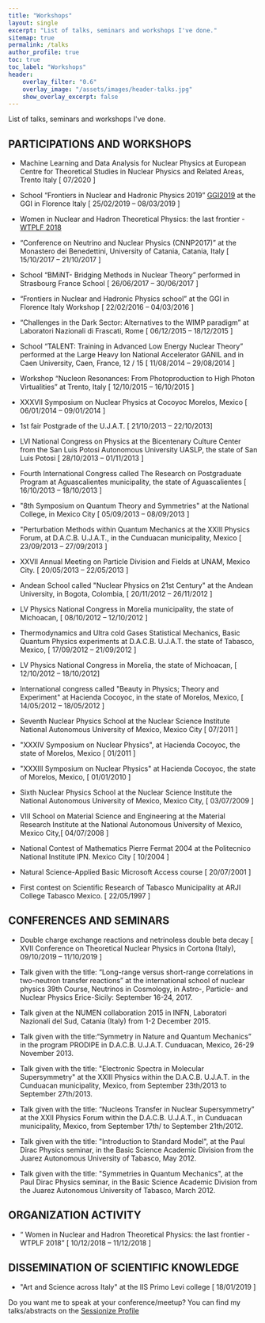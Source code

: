 ```yaml
---
title: "Workshops"
layout: single
excerpt: "List of talks, seminars and workshops I've done."
sitemap: true
permalink: /talks
author_profile: true
toc: true
toc_label: "Workshops"
header:
    overlay_filter: "0.6"
    overlay_image: "/assets/images/header-talks.jpg"
    show_overlay_excerpt: false
---
```


List of talks, seminars and workshops I've done.


## PARTICIPATIONS AND WORKSHOPS

* Machine Learning and Data Analysis for Nuclear Physics  at European Centre for Theoretical Studies in Nuclear Physics and Related Areas, Trento Italy [ 07/2020 ]

* School “Frontiers in Nuclear and Hadronic Physics 2019”  [GGI2019](https://agenda.infn.it/e/ggi2019) at the GGI in Florence Italy  [ 25/02/2019 – 08/03/2019 ]
* Women in Nuclear and Hadron Theoretical Physics: the last frontier - [WTPLF 2018]( https://agenda.infn.it/e/WTPLF2018)

* “Conference on Neutrino and Nuclear Physics (CNNP2017)” at the Monastero dei Benedettini, University of Catania, Catania, Italy  [ 15/10/2017 – 21/10/2017 ]

* School “BMiNT- Bridging Methods in Nuclear Theory” performed in Strasbourg France School  [ 26/06/2017 – 30/06/2017 ]

* “Frontiers in Nuclear and Hadronic Physics school” at the GGI in Florence Italy Workshop  [ 22/02/2016 – 04/03/2016 ]

* “Challenges in the Dark Sector: Alternatives to the WIMP paradigm” at Laboratori Nazionali di Frascati, Rome  [ 06/12/2015 – 18/12/2015 ]

* School “TALENT: Training in Advanced Low Energy Nuclear Theory” performed at the Large Heavy Ion National Accelerator GANIL and in Caen University, Caen, France, 12 / 15 [ 11/08/2014 – 29/08/2014 ]

* Workshop “Nucleon Resonances: From Photoproduction to High Photon Virtualities”  at Trento, Italy [ 12/10/2015 – 16/10/2015 ]

* XXXVII Symposium on Nuclear Physics  at Cocoyoc Morelos, Mexico  [ 06/01/2014 – 09/01/2014 ]

* 1st fair Postgrade of the U.J.A.T. [ 21/10/2013 – 22/10/2013]

* LVI National Congress on Physics at the Bicentenary Culture Center from the San Luis Potosi Autonomous University UASLP, the state of San Luis Potosi   [ 28/10/2013 – 01/11/2013 ]

* Fourth International Congress called The Research on Postgraduate Program  at Aguascalientes municipality, the state of Aguascalientes  [ 16/10/2013 – 18/10/2013 ]

* "8th Symposium on Quantum Theory and Symmetries" at the National College, in Mexico City  [ 05/09/2013 – 08/09/2013 ]

* "Perturbation Methods within Quantum Mechanics at the XXIII Physics Forum, at D.A.C.B. U.J.A.T., in the Cunduacan municipality, Mexico  [ 23/09/2013 – 27/09/2013 ]

* XXVII Annual Meeting on Particle Division and Fields  at UNAM, Mexico City.  [ 20/05/2013 – 22/05/2013 ]

* Andean School called "Nuclear Physics on 21st Century" at the Andean University, in Bogota, Colombia,  [ 20/11/2012 – 26/11/2012 ]

* LV Physics National Congress in Morelia municipality, the state of Michoacan,   [ 08/10/2012 – 12/10/2012 ]

* Thermodynamics and Ultra cold Gases Statistical Mechanics, Basic Quantum Physics experiments at D.A.C.B. U.J.A.T. the state of Tabasco, Mexico,  [ 17/09/2012 – 21/09/2012 ]

* LV Physics National Congress  in Morelia, the state of Michoacan,  [ 12/10/2012 – 18/10/2012]

* International congress called "Beauty in Physics; Theory and Experiment"  at Hacienda Cocoyoc, in the state of Morelos, Mexico, [ 14/05/2012 – 18/05/2012 ]

* Seventh Nuclear Physics School at the Nuclear Science Institute National Autonomous University of Mexico, Mexico City   [ 07/2011 ]

* "XXXIV Symposium on Nuclear Physics", at Hacienda Cocoyoc, the state of Morelos, Mexico  [ 01/2011 ]

* "XXXIII Symposium on Nuclear Physics" at Hacienda Cocoyoc, the state of Morelos, Mexico,  [ 01/01/2010 ]

* Sixth Nuclear Physics School at the Nuclear Science Institute the National Autonomous University of Mexico, Mexico City,  [ 03/07/2009 ]

* VIII School on Material Science and Engineering at the Material Research Institute  at the National Autonomous University of Mexico, Mexico City,[ 04/07/2008 ]

* National Contest of Mathematics Pierre Fermat 2004 at the Politecnico National Institute IPN. Mexico City   [ 10/2004 ]

* Natural Science-Applied Basic Microsoft Access course [ 20/07/2001 ]

* First contest on Scientific Research of Tabasco Municipality  at ARJI College Tabasco Mexico.  [ 22/05/1997 ]



## CONFERENCES AND SEMINARS

* Double charge exchange reactions and netrinoless double beta decay [ XVII Conference on Theoretical Nuclear Physics in Cortona (Italy), 09/10/2019 – 11/10/2019 ]

* Talk given with the title: “Long-range versus short-range correlations in two-neutron transfer reactions” at the international school of nuclear physics 39th Course, Neutrinos in Cosmology, in Astro-, Particle- and Nuclear Physics Erice-Sicily: September 16-24, 2017.
* Talk given at the NUMEN collaboration 2015 in INFN, Laboratori Nazionali del Sud, Catania (Italy) from 1-2 December 2015.
* Talk given with the title:“Symmetry in Nature and Quantum Mechanics” in the program PRODIPE in D.A.C.B. U.J.A.T. Cunduacan, Mexico, 26-29 November 2013.
*  Talk given with the title: "Electronic Spectra in Molecular Supersymmetry" at the XXIII Physics within the D.A.C.B. U.J.A.T. in the Cunduacan municipality, Mexico, from September 23th/2013 to September 27th/2013.
* Talk given with the title: “Nucleons Transfer in Nuclear Supersymmetry” at the XXII Physics Forum within the D.A.C.B. U.J.A.T., in Cunduacan municipality, Mexico, from September 17th/ to September 21th/2012.
* Talk given with the title: "Introduction to Standard Model", at the Paul Dirac Physics seminar, in the Basic Science Academic Division from the Juarez Autonomous University of Tabasco, May 2012.
* Talk given with the title: "Symmetries in Quantum Mechanics", at the Paul Dirac Physics seminar, in the Basic Science Academic Division from the Juarez Autonomous University of Tabasco, March 2012.

## ORGANIZATION ACTIVITY

* “ Women in Nuclear and Hadron Theoretical Physics: the last frontier -WTPLF 2018” [ 10/12/2018 – 11/12/2018 ]

## DISSEMINATION OF SCIENTIFIC KNOWLEDGE

* "Art and Science across Italy" at the IIS Primo Levi college [ 18/01/2019 ]









Do you want me to speak at your conference/meetup? You can find my talks/abstracts on the [Sessionize Profile](https://sessionize.com/ruslanmv/)
